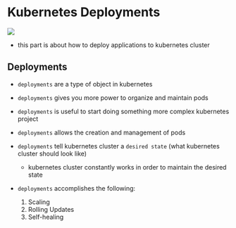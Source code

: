 # Kubernetes Deployments

<img src="https://user-images.githubusercontent.com/6856382/221424690-b6d4d3db-0b43-4052-ab4a-daf7d2055211.png">

- this part is about how to deploy applications to kubernetes cluster

## Deployments

- `deployments` are a type of object in kubernetes
- `deployments` gives you more power to organize and maintain pods
- `deployments` is useful to start doing something more complex kubernetes project
- `deployments` allows the creation and management of pods
- `deployments` tell kubernetes cluster a `desired state` (what kubernetes cluster should look like)
    - kubernetes cluster constantly works in order to maintain the desired state

- `deployments` accomplishes the following:
    1. Scaling
    2. Rolling Updates
    3. Self-healing